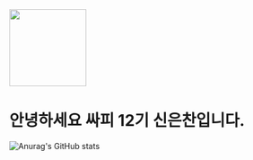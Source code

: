 <img src="https://cameronmcefee.com/img/work/the-octocat/ironcat.jpg" title="" alt="" width="137">

안녕하세요 싸피 12기 신은찬입니다.
=======

![Anurag's GitHub stats](https://github-readme-stats.vercel.app/api?username=eunchan0324&show_icons=true&theme=radical)
